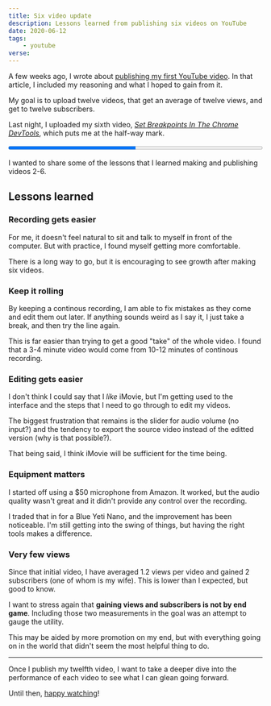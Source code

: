```yaml
---
title: Six video update
description: Lessons learned from publishing six videos on YouTube
date: 2020-06-12
tags:
    - youtube
verse:
---
```


A few weeks ago, I wrote about [publishing my first YouTube video](./publishing-my-first-youtube-video). In that article, I included my reasoning and what I hoped to gain from it.

My goal is to upload twelve videos, that get an average of twelve views, and get to twelve subscribers.

Last night, I uploaded my sixth video, [_Set Breakpoints In The Chrome DevTools_](https://www.youtube.com/watch?v=yMEpIOyoizU), which puts me at the half-way mark.

<progress style="width:100%" min="0" max="12" value="6">6/12 or 50%</progress>

I wanted to share some of the lessons that I learned making and publishing videos 2-6.

## Lessons learned

### Recording gets easier

For me, it doesn't feel natural to sit and talk to myself in front of the computer. But with practice, I found myself getting more comfortable.

There is a long way to go, but it is encouraging to see growth after making six videos.

### Keep it rolling

By keeping a continous recording, I am able to fix mistakes as they come and edit them out later. If anything sounds weird as I say it, I just take a break, and then try the line again.

This is far easier than trying to get a good "take" of the whole video. I found that a 3-4 minute video would come from 10-12 minutes of continous recording.

### Editing gets easier

I don't think I could say that I _like_ iMovie, but I'm getting used to the interface and the steps that I need to go through to edit my videos.

The biggest frustration that remains is the slider for audio volume (no input?) and the tendency to export the source video instead of the editted version (why is that possible?).

That being said, I think iMovie will be sufficient for the time being.

### Equipment matters

I started off using a $50 microphone from Amazon. It worked, but the audio quality wasn't great and it didn't provide any control over the recording.

I traded that in for a Blue Yeti Nano, and the improvement has been noticeable. I'm still getting into the swing of things, but having the right tools makes a difference.

### Very few views

Since that initial video, I have averaged 1.2 views per video and gained 2 subscribers (one of whom is my wife). This is lower than I expected, but good to know.

I want to stress again that **gaining views and subscribers is not by end game**. Including those two measurements in the goal was an attempt to gauge the utility.

This may be aided by more promotion on my end, but with everything going on in the world that didn't seem the most helpful thing to do.

---

Once I publish my twelfth video, I want to take a deeper dive into the performance of each video to see what I can glean going forward.

Until then, [happy watching](https://bit.ly/seanmcp-youtube)!